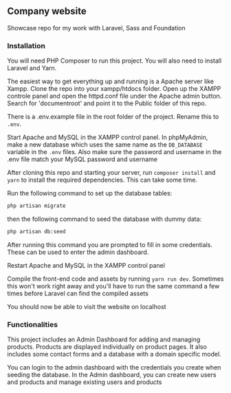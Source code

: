 ## Company website

Showcase repo for my work with Laravel, Sass and Foundation

### Installation
You will need PHP Composer to run this project. You will also need to install Laravel and Yarn.

The easiest way to get everything up and running is a Apache server like Xampp. Clone the repo into your xampp/htdocs folder. Open up the XAMPP controle panel and open the httpd.conf file under the Apache admin button. Search for 'documentroot' and point it to the Public folder of this repo.

There is a .env.example file in the root folder of the project. Rename this to `.env`.

Start Apache and MySQL in the XAMPP control panel. In phpMyAdmin, make a new database which uses the same name as the `DB_DATABASE` variable in the `.env` files. Also make sure the password and username in the .env file match your MySQL password and username

After cloning this repo and starting your server, run `composer install` and `yarn` to install the required dependencies. This can take some time.

Run the following command to set up the database tables:
```bash
php artisan migrate
```

then the following command to seed the database with dummy data:
```bash
php artisan db:seed
```
After running this command you are prompted to fill in some credentials. These can be used to enter the admin dashboard.

Restart Apache and MySQL in the XAMPP control panel

Compile the front-end code and assets by running `yarn run dev`. Sometimes this won't work right away and you'll have to run the same command a few times before Laravel can find the compiled assets

You should now be able to visit the website on localhost

### Functionalities
This project includes an Admin Dashboard for adding and managing products. Products are displayed individually on product pages. It also includes some contact forms and a database with a domain specific model. 

You can login to the admin dashboard with the credentials you create when seeding the database. In the Admin dashboard, you can create new users and products and manage existing users and products
